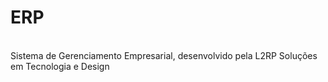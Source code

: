 <h1> ERP </h1>
<br/>
Sistema de Gerenciamento Empresarial, desenvolvido pela L2RP Soluções em Tecnologia e Design

